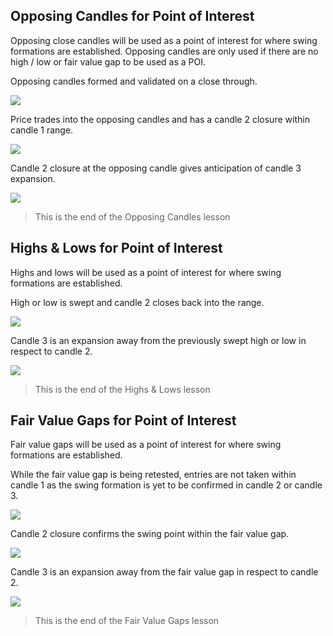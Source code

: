 ## Opposing Candles for Point of Interest

Opposing close candles will be used as a point of interest for where swing formations are established. Opposing candles are only used if there are no high / low or fair value gap to be used as a POI.

Opposing candles formed and validated on a close through.

![](resource:assets/images/fractal/fractal_3_1_1.avif)

Price trades into the opposing candles and has a candle 2 closure within candle 1 range.

![](resource:assets/images/fractal/fractal_3_1_2.avif)


Candle 2 closure at the opposing candle gives anticipation of candle 3 expansion.

![](resource:assets/images/fractal/fractal_3_1_3.avif)


> This is the end of the Opposing Candles lesson

## Highs & Lows for Point of Interest

Highs and lows will be used as a point of interest for where swing formations are established.


High or low is swept and candle 2 closes back into the range.

![](resource:assets/images/fractal/fractal_3_2_1.avif)



Candle 3 is an expansion away from the previously swept high or low in respect to candle 2.

![](resource:assets/images/fractal/fractal_3_2_2.avif)


> This is the end of the Highs & Lows lesson

## Fair Value Gaps for Point of Interest

Fair value gaps will be used as a point of interest for where swing formations are established.


While the fair value gap is being retested, entries are not taken within candle 1 as the swing formation is yet to be confirmed in candle 2 or candle 3.

![](resource:assets/images/fractal/fractal_3_3_1.avif)


Candle 2 closure confirms the swing point within the fair value gap.

![](resource:assets/images/fractal/fractal_3_3_2.avif)


Candle 3 is an expansion away from the fair value gap in respect to candle 2.

![](resource:assets/images/fractal/fractal_3_3_3.avif)


> This is the end of the Fair Value Gaps lesson